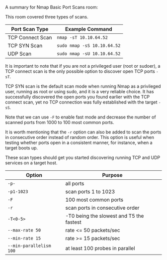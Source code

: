 
A summary for Nmap Basic Port Scans room:

This room covered three types of scans.

| Port Scan Type | Example Command |
| ---- | ---- |
| TCP Connect Scan | `nmap -sT 10.10.64.52` |
| TCP SYN Scan | `sudo nmap -sS 10.10.64.52` |
| UDP Scan | `sudo nmap -sU 10.10.64.52` |
It is important to note that if you are not a privileged user (root or sudoer), a TCP connect scan is the only possible option to discover open TCP ports `-sT`.

TCP SYN scan is the default scan mode when running Nmap as a privileged user, running as root or using sudo, and it is a very reliable choice. It has successfully discovered the open ports you found earlier with the TCP connect scan, yet no TCP connection was fully established with the target `-sS`.

Note that we can use `-F` to enable fast mode and decrease the number of scanned ports from 1000 to 100 most common ports.

It is worth mentioning that the `-r` option can also be added to scan the ports in consecutive order instead of random order. This option is useful when testing whether ports open in a consistent manner, for instance, when a target boots up.

These scan types should get you started discovering running TCP and UDP services on a target host.

| Option | Purpose |
| ---- | ---- |
| `-p-` | all ports |
| `-p1-1023` | scan ports 1 to 1023 |
| `-F` | 100 most common ports |
| `-r` | scan ports in consecutive order |
| `-T<0-5>` | -T0 being the slowest and T5 the fastest |
| `--max-rate 50` | rate <= 50 packets/sec |
| `--min-rate 15` | rate >= 15 packets/sec |
| `--min-parallelism 100` | at least 100 probes in parallel |
